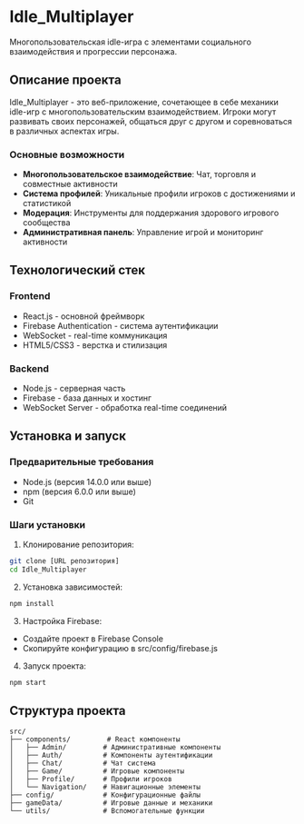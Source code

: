 # Idle_Multiplayer

Многопользовательская idle-игра с элементами социального взаимодействия и прогрессии персонажа.

## Описание проекта

Idle_Multiplayer - это веб-приложение, сочетающее в себе механики idle-игр с многопользовательским взаимодействием. Игроки могут развивать своих персонажей, общаться друг с другом и соревноваться в различных аспектах игры.

### Основные возможности

- **Многопользовательское взаимодействие**: Чат, торговля и совместные активности
- **Система профилей**: Уникальные профили игроков с достижениями и статистикой
- **Модерация**: Инструменты для поддержания здорового игрового сообщества
- **Административная панель**: Управление игрой и мониторинг активности

## Технологический стек

### Frontend
- React.js - основной фреймворк
- Firebase Authentication - система аутентификации
- WebSocket - real-time коммуникация
- HTML5/CSS3 - верстка и стилизация

### Backend
- Node.js - серверная часть
- Firebase - база данных и хостинг
- WebSocket Server - обработка real-time соединений

## Установка и запуск

### Предварительные требования
- Node.js (версия 14.0.0 или выше)
- npm (версия 6.0.0 или выше)
- Git

### Шаги установки

1. Клонирование репозитория:
```bash
git clone [URL репозитория]
cd Idle_Multiplayer
```

2. Установка зависимостей:
```bash
npm install
```

3. Настройка Firebase:
- Создайте проект в Firebase Console
- Скопируйте конфигурацию в src/config/firebase.js

4. Запуск проекта:
```bash
npm start
```

## Структура проекта

```
src/
├── components/         # React компоненты
│   ├── Admin/         # Административные компоненты
│   ├── Auth/          # Компоненты аутентификации
│   ├── Chat/          # Чат система
│   ├── Game/          # Игровые компоненты
│   ├── Profile/       # Профили игроков
│   └── Navigation/    # Навигационные элементы
├── config/            # Конфигурационные файлы
├── gameData/          # Игровые данные и механики
└── utils/             # Вспомогательные функции
```
